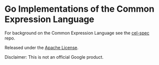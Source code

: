 # Go Implementations of the Common Expression Language

For background on the Common Expression Language see the [cel-spec][1] repo.


Released under the [Apache License](LICENSE).

Disclaimer: This is not an official Google product.


[1]:  https://github.com/google/cel-spec
